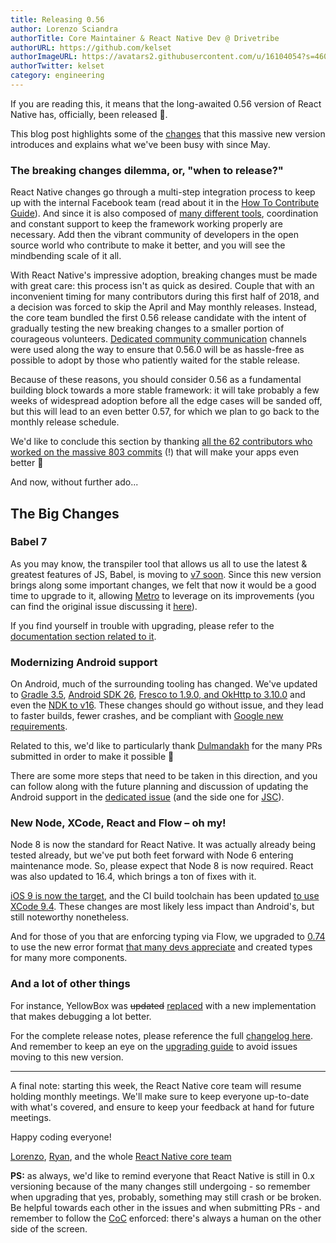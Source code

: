 ```yaml
---
title: Releasing 0.56
author: Lorenzo Sciandra
authorTitle: Core Maintainer & React Native Dev @ Drivetribe
authorURL: https://github.com/kelset
authorImageURL: https://avatars2.githubusercontent.com/u/16104054?s=460&v=4
authorTwitter: kelset
category: engineering
---
```


If you are reading this, it means that the long-awaited 0.56 version of React Native has, officially, been released 🎉.

This blog post highlights some of the [changes](https://github.com/react-native-community/react-native-releases/blob/master/CHANGELOG.md#highlights) that this massive new version introduces and explains what we've been busy with since May.

### The breaking changes dilemma, or, "when to release?"

React Native changes go through a multi-step integration process to keep up with the internal Facebook team (read about it in the [How To Contribute Guide](https://facebook.github.io/react-native/docs/contributing#our-development-process)). And since it is also composed of [many different tools](https://github.com/facebook/react-native-website/issues/370), coordination and constant support to keep the framework working properly are necessary. Add then the vibrant community of developers in the open source world who contribute to make it better, and you will see the mindbending scale of it all.

With React Native's impressive adoption, breaking changes must be made with great care: this process isn't as quick as desired. Couple that with an inconvenient timing for many contributors during this first half of 2018, and a decision was forced to skip the April and May monthly releases. Instead, the core team bundled the first 0.56 release candidate with the intent of gradually testing the new breaking changes to a smaller portion of courageous volunteers. [Dedicated community communication](https://github.com/react-native-community/react-native-releases/issues/14) channels were used along the way to ensure that 0.56.0 will be as hassle-free as possible to adopt by those who patiently waited for the stable release.

Because of these reasons, you should consider 0.56 as a fundamental building block towards a more stable framework: it will take probably a few weeks of widespread adoption before all the edge cases will be sanded off, but this will lead to an even better 0.57, for which we plan to go back to the monthly release schedule.

We'd like to conclude this section by thanking [all the 62 contributors who worked on the massive 803 commits](https://github.com/facebook/react-native/compare/v0.55.4...v0.56.0-rc.4) (!) that will make your apps even better 👏

And now, without further ado...

## The Big Changes

### Babel 7

As you may know, the transpiler tool that allows us all to use the latest & greatest features of JS, Babel, is moving to [v7 soon](https://babeljs.io/blog/2017/12/27/nearing-the-7.0-release). Since this new version brings along some important changes, we felt that now it would be a good time to upgrade to it, allowing [Metro](https://github.com/facebook/metro) to leverage on its improvements (you can find the original issue discussing it [here](https://github.com/facebook/metro/issues/92)).

If you find yourself in trouble with upgrading, please refer to the [documentation section related to it](https://new.babeljs.io/docs/en/next/v7-migration.html).

### Modernizing Android support

On Android, much of the surrounding tooling has changed. We've updated to [Gradle 3.5](https://github.com/facebook/react-native/commit/699e5eebe807d1ced660d2d2f39b5679d26925da), [Android SDK 26](https://github.com/facebook/react-native/commit/065c5b6590de18281a8c592a04240751c655c03c), [Fresco to 1.9.0, and OkHttp to 3.10.0](https://github.com/facebook/react-native/commit/6b07602915157f54c39adbf0f9746ac056ad2d13) and even the [NDK to v16](https://github.com/facebook/react-native/commit/5ae97990418db613cd67b1fb9070ece976d17dc7). These changes should go without issue, and they lead to faster builds, fewer crashes, and be compliant with [Google new requirements](https://android-developers.googleblog.com/2017/12/improving-app-security-and-performance.html).

Related to this, we'd like to particularly thank [Dulmandakh](https://github.com/dulmandakh) for the many PRs submitted in order to make it possible 👏

There are some more steps that need to be taken in this direction, and you can follow along with the future planning and discussion of updating the Android support in the [dedicated issue](https://github.com/facebook/react-native/issues/19297) (and the side one for [JSC](https://github.com/facebook/react-native/issues/19737)).

### New Node, XCode, React and Flow – oh my!

Node 8 is now the standard for React Native. It was actually already being tested already, but we've put both feet forward with Node 6 entering maintenance mode. So, please expect that Node 8 is now required. React was also updated to 16.4, which brings a ton of fixes with it.

[iOS 9 is now the target](https://github.com/facebook/react-native/commit/f50df4f5eca4b4324ff18a49dcf8be3694482b51), and the CI build toolchain has been updated [to use XCode 9.4](https://github.com/facebook/react-native/commit/c55bcd6ea729cdf57fc14a5478b7c2e3f6b2a94d). These changes are most likely less impact than Android's, but still noteworthy nonetheless.

And for those of you that are enforcing typing via Flow, we upgraded to [0.74](https://github.com/facebook/react-native/commit/3bed272a620ac806a6142327013265ea8138641a) to use the new error format [that many devs appreciate](https://twitter.com/dan_abramov/status/998610821096857602) and created types for many more components.

### And a lot of other things

For instance, YellowBox was ~~updated~~ [replaced](https://github.com/facebook/react-native/commit/d0219a0301e59e8b0ef75dbd786318d4b4619f4c) with a new implementation that makes debugging a lot better.

For the complete release notes, please reference the full [changelog here](https://github.com/react-native-community/react-native-releases/blob/master/CHANGELOG.md).
And remember to keep an eye on the [upgrading guide](https://facebook.github.io/react-native/docs/upgrading.html) to avoid issues moving to this new version.

---

A final note: starting this week, the React Native core team will resume holding monthly meetings. We'll make sure to keep everyone up-to-date with what's covered, and ensure to keep your feedback at hand for future meetings.

Happy coding everyone!

[Lorenzo](https://twitter.com/Kelset),
[Ryan](https://github.com/turnrye),
and the whole [React Native core team](https://twitter.com/reactnative)

**PS:** as always, we'd like to remind everyone that React Native is still in 0.x versioning because of the many changes still undergoing - so remember when upgrading that yes, probably, something may still crash or be broken. Be helpful towards each other in the issues and when submitting PRs - and remember to follow the [CoC](https://code.fb.com/codeofconduct/) enforced: there's always a human on the other side of the screen.
